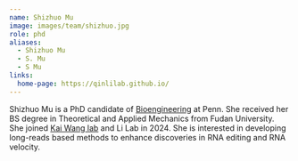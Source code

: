 ```yaml
---
name: Shizhuo Mu
image: images/team/shizhuo.jpg
role: phd
aliases:
  - Shizhuo Mu
  - S. Mu
  - S Mu
links:
  home-page: https://qinlilab.github.io/
---
```


Shizhuo Mu is a PhD candidate of [Bioengineering](https://be.seas.upenn.edu/) at Penn. She received her BS degree in Theoretical and Applied Mechanics from Fudan University. She joined [Kai Wang lab](https://wglab.org/) and Li Lab in 2024. She is interested in developing long-reads based methods to enhance discoveries in RNA editing and RNA velocity.
